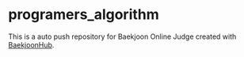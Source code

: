 # programers_algorithm
This is a auto push repository for Baekjoon Online Judge created with [BaekjoonHub](https://github.com/BaekjoonHub/BaekjoonHub).
